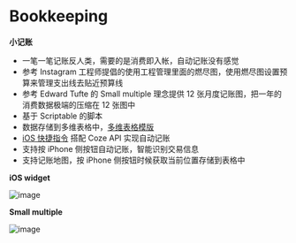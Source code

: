 # Bookkeeping

**小记账**
- 一笔一笔记账反人类，需要的是消费即入帐，自动记账没有感觉
- 参考 Instagram 工程师提倡的使用工程管理里面的燃尽图，使用燃尽图设置预算来管理支出线去贴近预算线
- 参考 Edward Tufte 的 Small multiple 理念提供 12 张月度记账图，把一年的消费数据极端的压缩在 12 张图中
- 基于 Scriptable 的脚本
- 数据存储到多维表格中，[多维表格模版](https://dsbp9gf887.feishu.cn/base/ChfTb2Cb9aOA64srKd3c6WrGnCd?table=tblrnc92oom5Imhl&view=vewEYHNnVO) 
- [iOS 快捷指令](https://www.icloud.com/shortcuts/7b147e0fcdbd4a78a5fee99b31fabf9d) 搭配 Coze API 实现自动记账
- 支持按 iPhone 侧按钮自动记账，智能识别交易信息
- 支持记账地图，按 iPhone 侧按钮时候获取当前位置存储到表格中
  
**iOS widget**

![image](https://github.com/flowercold/Bookkeeping/assets/1523420/5a2441b4-a99b-4259-bd9c-6ae3aa9d7089)

**Small multiple**

![image](https://github.com/flowercold/Bookkeeping/assets/1523420/41f571c7-ba23-426c-afff-e9ec76be1fb4)
